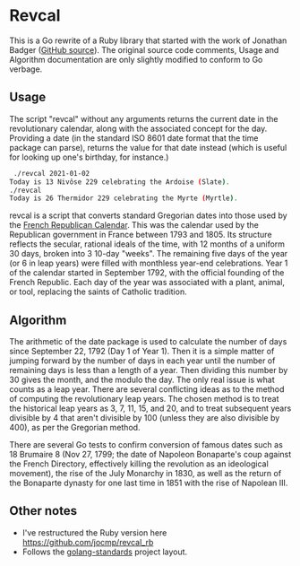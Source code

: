 # Revcal

This is a Go rewrite of a Ruby library that started with
the work of Jonathan Badger ([GitHub source](https://github.com/jhbadger/FrenchRevCal-ruby)). The
original source code comments, Usage and Algorithm documentation are only slightly modified
to conform to Go verbage.

## Usage

The script "revcal" without any arguments returns the current date in
the revolutionary calendar, along with the associated concept for the
day. Providing a date (in the standard ISO 8601 date format that the time package
can parse), returns the value for that date instead (which is useful
for looking up one's birthday, for instance.)

```bash
 ./revcal 2021-01-02
Today is 13 Nivôse 229 celebrating the Ardoise (Slate).
./revcal
Today is 26 Thermidor 229 celebrating the Myrte (Myrtle).
```

revcal is a script that converts standard Gregorian dates
into those used by the [French Republican Calendar](http://en.wikipedia.org/wiki/French_Republican_Calendar).
This was the calendar used by the Republican government in France between 1793 and 1805.
Its structure reflects the secular, rational ideals of the time,
with 12 months of a uniform 30 days, broken into 3 10-day "weeks". The
remaining five days of the year (or 6 in leap years) were filled with
monthless year-end celebrations. Year 1 of the calendar started in
September 1792, with the official founding of the French
Republic. Each day of the year was associated with a plant, animal, or
tool, replacing the saints of Catholic tradition.

## Algorithm

The arithmetic of the date package is used to calculate the number of days
since September 22, 1792 (Day 1 of Year 1). Then it is a simple matter
of jumping forward by the number of days in each year until the number
of remaining days is less than a length of a year. Then dividing this
number by 30 gives the month, and the modulo the day. The only real
issue is what counts as a leap year. There are several conflicting
ideas as to the method of computing the revolutionary leap years.
The chosen method is to treat the historical leap years as 3, 7, 11, 15, and 20,
and to treat subsequent years divisible by 4 that aren't divisible by 100
(unless they are also divisible by 400), as per the Gregorian method.

There are several Go tests to confirm conversion of famous dates
such as 18 Brumaire 8 (Nov 27, 1799; the date of Napoleon Bonaparte's coup against the French Directory,
effectively killing the revolution as an ideological movement), the rise of the
July Monarchy in 1830, as well as the return of the Bonaparte dynasty for one last time in
1851 with the rise of Napolean III.

## Other notes

* I've restructured the Ruby version here https://github.com/jocmp/revcal_rb
* Follows the [golang-standards](https://github.com/golang-standards/project-layout) project layout.

